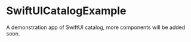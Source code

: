 # SwiftUICatalogExample
A demonstration app of SwiftUI catalog, more components will be added soon.
